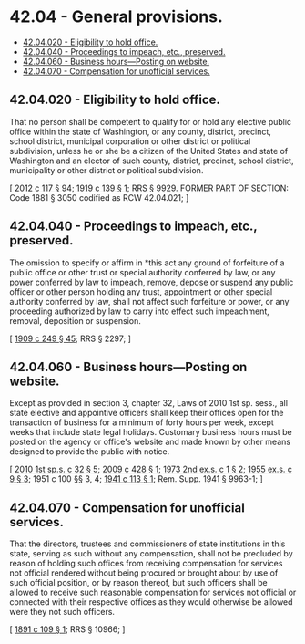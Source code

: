 # 42.04 - General provisions.
* [42.04.020 - Eligibility to hold office.](#4204020---eligibility-to-hold-office)
* [42.04.040 - Proceedings to impeach, etc., preserved.](#4204040---proceedings-to-impeach-etc-preserved)
* [42.04.060 - Business hours—Posting on website.](#4204060---business-hoursposting-on-website)
* [42.04.070 - Compensation for unofficial services.](#4204070---compensation-for-unofficial-services)
## 42.04.020 - Eligibility to hold office.
That no person shall be competent to qualify for or hold any elective public office within the state of Washington, or any county, district, precinct, school district, municipal corporation or other district or political subdivision, unless he or she be a citizen of the United States and state of Washington and an elector of such county, district, precinct, school district, municipality or other district or political subdivision.

\[ [2012 c 117 § 94](https://lawfilesext.leg.wa.gov/biennium/2011-12/Pdf/Bills/Session%20Laws/Senate/6095.SL.pdf?cite=2012%20c%20117%20§%2094); [1919 c 139 § 1](https://leg.wa.gov/CodeReviser/documents/sessionlaw/1919c139.pdf?cite=1919%20c%20139%20§%201); RRS § 9929. FORMER PART OF SECTION: Code 1881 § 3050 codified as RCW  42.04.021; \]

## 42.04.040 - Proceedings to impeach, etc., preserved.
The omission to specify or affirm in *this act any ground of forfeiture of a public office or other trust or special authority conferred by law, or any power conferred by law to impeach, remove, depose or suspend any public officer or other person holding any trust, appointment or other special authority conferred by law, shall not affect such forfeiture or power, or any proceeding authorized by law to carry into effect such impeachment, removal, deposition or suspension.

\[ [1909 c 249 § 45](https://leg.wa.gov/CodeReviser/documents/sessionlaw/1909c249.pdf?cite=1909%20c%20249%20§%2045); RRS § 2297; \]

## 42.04.060 - Business hours—Posting on website.
Except as provided in section 3, chapter 32, Laws of 2010 1st sp. sess., all state elective and appointive officers shall keep their offices open for the transaction of business for a minimum of forty hours per week, except weeks that include state legal holidays. Customary business hours must be posted on the agency or office's website and made known by other means designed to provide the public with notice.

\[ [2010 1st sp.s. c 32 § 5](https://lawfilesext.leg.wa.gov/biennium/2009-10/Pdf/Bills/Session%20Laws/Senate/6503-S.SL.pdf?cite=2010%201st%20sp.s.%20c%2032%20§%205); [2009 c 428 § 1](https://lawfilesext.leg.wa.gov/biennium/2009-10/Pdf/Bills/Session%20Laws/Senate/6104.SL.pdf?cite=2009%20c%20428%20§%201); [1973 2nd ex.s. c 1 § 2](https://leg.wa.gov/CodeReviser/documents/sessionlaw/1973ex2c1.pdf?cite=1973%202nd%20ex.s.%20c%201%20§%202); [1955 ex.s. c 9 § 3](https://leg.wa.gov/CodeReviser/documents/sessionlaw/1955ex1c9.pdf?cite=1955%20ex.s.%20c%209%20§%203); 1951 c 100 §§ 3, 4; [1941 c 113 § 1](https://leg.wa.gov/CodeReviser/documents/sessionlaw/1941c113.pdf?cite=1941%20c%20113%20§%201); Rem. Supp. 1941 § 9963-1; \]

## 42.04.070 - Compensation for unofficial services.
That the directors, trustees and commissioners of state institutions in this state, serving as such without any compensation, shall not be precluded by reason of holding such offices from receiving compensation for services not official rendered without being procured or brought about by use of such official position, or by reason thereof, but such officers shall be allowed to receive such reasonable compensation for services not official or connected with their respective offices as they would otherwise be allowed were they not such officers.

\[ [1891 c 109 § 1](https://leg.wa.gov/CodeReviser/documents/sessionlaw/1891c109.pdf?cite=1891%20c%20109%20§%201); RRS § 10966; \]


